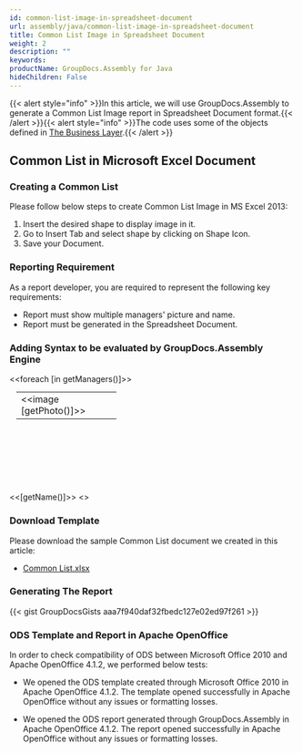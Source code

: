 ```yaml
---
id: common-list-image-in-spreadsheet-document
url: assembly/java/common-list-image-in-spreadsheet-document
title: Common List Image in Spreadsheet Document
weight: 2
description: ""
keywords: 
productName: GroupDocs.Assembly for Java
hideChildren: False
---
```

{{< alert style="info" >}}In this article, we will use GroupDocs.Assembly to generate a Common List Image report in Spreadsheet Document format.{{< /alert >}}{{< alert style="info" >}}The code uses some of the objects defined in [The Business Layer](https://docs.groupdocs.com/assembly/java/the-business-layer/).{{< /alert >}}

## Common List in Microsoft Excel Document

### Creating a Common List

Please follow below steps to create Common List Image in MS Excel 2013:

1.  Insert the desired shape to display image in it.
2.  Go to Insert Tab and select shape by clicking on Shape Icon.
3.  Save your Document.

### Reporting Requirement

As a report developer, you are required to represent the following key requirements:

*   Report must show multiple managers' picture and name.
*   Report must be generated in the Spreadsheet Document.

### Adding Syntax to be evaluated by GroupDocs.Assembly Engine

<<foreach [in getManagers()]>>
<table class="gd-assembly1"cellspacing="0" cellpadding="0" style="border-collapse: collapse; float: bottom; margin-top: 0pt; margin-right: 9pt; margin-bottom: 0pt; margin-left: 9pt; width: 132.15pt; height: 132.15pt ">
	<tbody>
		<tr>
			<td style="vertical-align: top;">&lt;&lt;image [getPhoto()]>></td>
		</tr>
	</tbody>
</table>
<<[getName()]>> <</foreach>>

### Download Template

Please download the sample Common List document we created in this article:

*   [Common List.xlsx](https://github.com/groupdocs-assembly/GroupDocs.Assembly-for-Java/blob/master/Examples/GroupDocs.Assembly.Examples.Java/Data/Storage/Spreadsheet%20Templates/Common%20List.xlsx?raw=true)

### Generating The Report

{{< gist GroupDocsGists aaa7f940daf32fbedc127e02ed97f261 >}}

### ODS Template and Report in Apache OpenOffice

In order to check compatibility of ODS between Microsoft Office 2010 and Apache OpenOffice 4.1.2, we performed below tests:

*   We opened the ODS template created through Microsoft Office 2010 in Apache OpenOffice 4.1.2. The template opened successfully in Apache OpenOffice without any issues or formatting losses.

*   We opened the ODS report generated through GroupDocs.Assembly in Apache OpenOffice 4.1.2. The report opened successfully in Apache OpenOffice without any issues or formatting losses.

